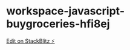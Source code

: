 # workspace-javascript-buygroceries-hfi8ej

[Edit on StackBlitz ⚡️](https://stackblitz.com/edit/workspace-javascript-buygroceries-hfi8ej)